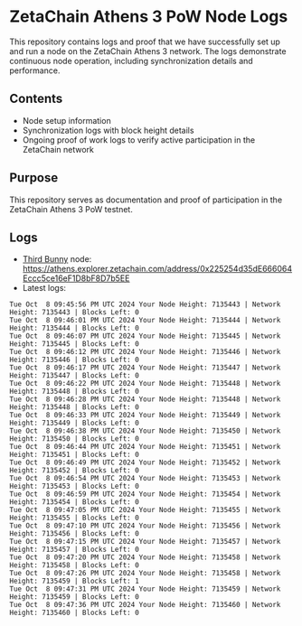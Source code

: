 # ZetaChain Athens 3 PoW Node Logs
This repository contains logs and proof that we have successfully set up and run a node on the ZetaChain Athens 3 network. The logs demonstrate continuous node operation, including synchronization details and performance.

## Contents
- Node setup information
- Synchronization logs with block height details
- Ongoing proof of work logs to verify active participation in the ZetaChain network

## Purpose
This repository serves as documentation and proof of participation in the ZetaChain Athens 3 PoW testnet.

## Logs

- [Third Bunny](https://thirdbunny.xyz/) node: https://athens.explorer.zetachain.com/address/0x225254d35dE666064Eccc5ce16eF1D8bF8D7b5EE
- Latest logs:
```
Tue Oct  8 09:45:56 PM UTC 2024 Your Node Height: 7135443 | Network Height: 7135443 | Blocks Left: 0
Tue Oct  8 09:46:01 PM UTC 2024 Your Node Height: 7135444 | Network Height: 7135444 | Blocks Left: 0
Tue Oct  8 09:46:07 PM UTC 2024 Your Node Height: 7135445 | Network Height: 7135445 | Blocks Left: 0
Tue Oct  8 09:46:12 PM UTC 2024 Your Node Height: 7135446 | Network Height: 7135446 | Blocks Left: 0
Tue Oct  8 09:46:17 PM UTC 2024 Your Node Height: 7135447 | Network Height: 7135447 | Blocks Left: 0
Tue Oct  8 09:46:22 PM UTC 2024 Your Node Height: 7135448 | Network Height: 7135448 | Blocks Left: 0
Tue Oct  8 09:46:28 PM UTC 2024 Your Node Height: 7135448 | Network Height: 7135448 | Blocks Left: 0
Tue Oct  8 09:46:33 PM UTC 2024 Your Node Height: 7135449 | Network Height: 7135449 | Blocks Left: 0
Tue Oct  8 09:46:38 PM UTC 2024 Your Node Height: 7135450 | Network Height: 7135450 | Blocks Left: 0
Tue Oct  8 09:46:44 PM UTC 2024 Your Node Height: 7135451 | Network Height: 7135451 | Blocks Left: 0
Tue Oct  8 09:46:49 PM UTC 2024 Your Node Height: 7135452 | Network Height: 7135452 | Blocks Left: 0
Tue Oct  8 09:46:54 PM UTC 2024 Your Node Height: 7135453 | Network Height: 7135453 | Blocks Left: 0
Tue Oct  8 09:46:59 PM UTC 2024 Your Node Height: 7135454 | Network Height: 7135454 | Blocks Left: 0
Tue Oct  8 09:47:05 PM UTC 2024 Your Node Height: 7135455 | Network Height: 7135455 | Blocks Left: 0
Tue Oct  8 09:47:10 PM UTC 2024 Your Node Height: 7135456 | Network Height: 7135456 | Blocks Left: 0
Tue Oct  8 09:47:15 PM UTC 2024 Your Node Height: 7135457 | Network Height: 7135457 | Blocks Left: 0
Tue Oct  8 09:47:20 PM UTC 2024 Your Node Height: 7135458 | Network Height: 7135458 | Blocks Left: 0
Tue Oct  8 09:47:26 PM UTC 2024 Your Node Height: 7135458 | Network Height: 7135459 | Blocks Left: 1
Tue Oct  8 09:47:31 PM UTC 2024 Your Node Height: 7135459 | Network Height: 7135459 | Blocks Left: 0
Tue Oct  8 09:47:36 PM UTC 2024 Your Node Height: 7135460 | Network Height: 7135460 | Blocks Left: 0
```
